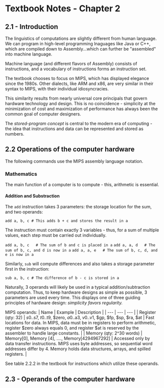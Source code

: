 # Textbook Notes - Chapter 2

## 2.1 - Introduction

The linguistics of computations are slightly different from human language. We can program in high-level programming lnaguages like Java or C++, which are compiled down to Assembly...which can further be "assembled" into machine language.

Machine language (and different flavors of Assembly) consists of instructions, and a vocabulary of instructions forms an instruction set.

The textbook chooses to focus on MIPS, which has displayed elegance since the 1980s. Other dialects, like ARM and x86, are very similar in their syntax to MIPS, with their individual idiosyncracies.

This similarity results from nearly universal core principals that govern hardware technology and design. This is no coincidence - simplicity at the minimization of cost and maximization of performance has always been the common goal of computer designers.

The *stored-program concept* is central to the modern era of computing - the idea that instructions and data can be represented and stored as numbers.

## 2.2 Operations of the computer hardware

The following commands use the MIPS assembly language notation.

### Mathematics
The main function of a computer is to compute - this, arithmetic is essential. 

#### Addition and Substraction

The `add` instruction takes 3 parameters: the storage location for the sum, and two operands:

`add a, b, c # This adds b + c and stores the result in a`

The instruction must contain exactly 3 variables - thus, for a sum of multiple values, each step must be carried out individually.

`add a, b, c   # The sum of b and c is placed in a`
`add a, a, d   # The sum of b, c, and d is now in a`
`add a, a, e   # The sum of b, c, d, and e is now in a`

Similarly, `sub` will compute differences and also takes a storage parameter first in the instruction:

`sub a, b, c # The difference of b - c is stored in a`

Naturally, 3 operands will likely be used in a typical addition/subtraction computation. Thus, to keep hardware designs as simple as possible, 3 parameters are used every time. This displays one of three guiding principles of hardware design: *simplicity favors regularity.*

MIPS operands:
| Name | Example | Description |
| --- | --- | --- |
| Register (qty: 32) | $s0..$s7, $t0..$t9, $zero, $a0..$a3, $v0..$v1, $gp, $fp, $sp, $ra, $at | Fast locations for data. In MIPS, data must be in registers to perform arithmetic, register $zero always equals 0, and register $at is reserved by the assembler to handle large constants. |
| Memory (qty: 2^30 words) | Memory[0], Memory [4], ...., Memory[4294967292] | Accessed only by data transfer instructions. MIPS uses byte addresses, so sequential word addresses differ by 4. Memory holds data structures, arrays, and spilled registers. |

See table 2.2.2 in the textbook for instructions which utilize these operands.

## 2.3 - Operands of the computer hardware

